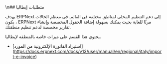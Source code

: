 \n## متطلبات إيطاليا

يهدف ERPNext إلى دعم التنظيم المحلي لمناطق مختلفة في العالم. في معظم الحالات ، يكون ERPNext مرنًا للغاية بحيث يمكنك بسهولة إضافة الحقول المخصصة وإنشاء تقارير مخصصة لدعم تنظيم منطقتك.

يحتوي هذا القسم على ميزات خاصة بالمنطقة لإيطاليا.

* [استيراد الفاتورة الإلكترونية من المورد] (https://docs.erpnext.com/docs/v13/user/manual/en/regional/italy/import-e-invoice)